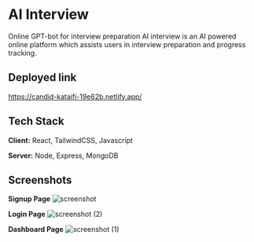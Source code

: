 
# AI Interview

Online GPT-bot for interview preparation
AI interview is an AI powered online platform which assists users in interview preparation and progress tracking.








## Deployed link

https://candid-kataifi-19e62b.netlify.app/
## Tech Stack

**Client:** React, TailwindCSS, Javascript

**Server:** Node, Express, MongoDB


## Screenshots

**Signup Page**
![screenshot](https://github.com/Gauravshukla82/Innov8X/assets/108578299/ddf1501f-3ec2-4755-8f5e-0bf3d357c75c)

**Login Page**
![screenshot (2)](https://github.com/Gauravshukla82/Innov8X/assets/108578299/c5297ed0-e27a-4966-9a41-aaf910d555dd)

**Dashboard Page**
![screenshot (1)](https://github.com/Gauravshukla82/Innov8X/assets/108578299/19ae5d2a-4cbe-452d-85e2-470e45c46c6e)




